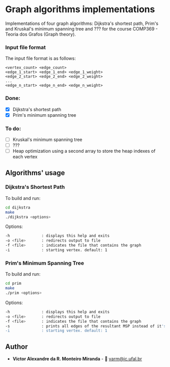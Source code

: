 # Graph algorithms implementations
Implementations of four graph algorithms: Dijkstra's shortest path, Prim's and Kruskal's minimum spanning tree and ??? for the course
COMP369 - Teoria dos Grafos (Graph theory).

### Input file format
The input file format is as follows:
```
<vertex_count> <edge_count>
<edge_1_start> <edge_1_end> <edge_1_weight>
<edge_2_start> <edge_2_end> <edge_2_weight>
...
<edge_n_start> <edge_n_end> <edge_n_weight>
```

### Done:
- [x] Dijkstra's shortest path
- [x] Prim's minimum spanning tree

### To do:
- [ ] Kruskal's minimum spanning tree
- [ ] ???
- [ ] Heap optimization using a second array to store the heap indexes of each vertex

## Algorithms' usage

### Dijkstra's Shortest Path
To build and run:
```bash
cd dijkstra
make
./dijkstra <options>
```
Options:
```bash
-h              : displays this help and exits
-o <file>       : redirects output to file
-f <file>       : indicates the file that contains the graph 
-i              : starting vertex. default: 1
```
### Prim's Minimum Spanning Tree
To build and run:
```bash
cd prim
make
./prim <options>
```
Options:
```bash
-h              : displays this help and exits
-o <file>       : redirects output to file
-f <file>       : indicates the file that contains the graph 
-s              : prints all edges of the resultant MSP instead of it's cost
-i              : starting vertex. default: 1
```
## Author

* **Victor Alexandre da R. Monteiro Miranda** - :email: varm@ic.ufal.br